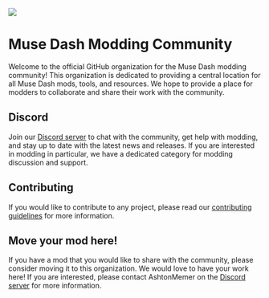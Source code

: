 [![](https://dcbadge.vercel.app/api/server/mdmc)](https://discord.gg/mdmc)
# Muse Dash Modding Community
Welcome to the official GitHub organization for the Muse Dash modding community! This organization is dedicated to providing a central location for all Muse Dash mods, tools, and resources. We hope to provide a place for modders to collaborate and share their work with the community.
## Discord
Join our [Discord server](https://discord.gg/mdmc) to chat with the community, get help with modding, and stay up to date with the latest news and releases. If you are interested in modding in particular, we have a dedicated category for modding discussion and support.
## Contributing
If you would like to contribute to any project, please read our [contributing guidelines](CONTRIBUTING.md) for more information.
## Move your mod here!
If you have a mod that you would like to share with the community, please consider moving it to this organization. We would love to have your work here! If you are interested, please contact AshtonMemer on the [Discord server](https://discord.gg/mdmc) for more information.
